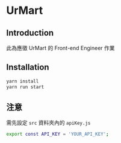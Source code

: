# UrMart

## Introduction
此為應徵 UrMart 的 Front-end Engineer 作業



## Installation
```bash
yarn install
yarn run start
```

## 注意
需先設定 `src` 資料夾內的 `apiKey.js`
```bash
export const API_KEY = 'YOUR_API_KEY';
```